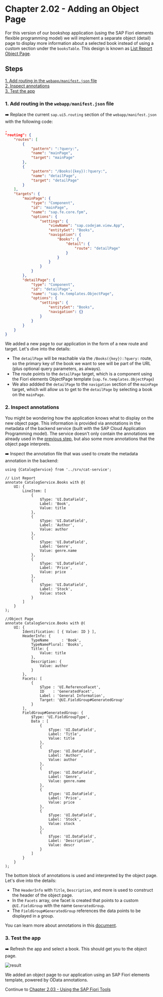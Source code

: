 # Chapter 2.02 - Adding an Object Page

For this version of our bookshop application (using the SAP Fiori elements flexible programming model) we will implement a separate object (detail) page to display more information about a selected book instead of using a custom section under the `booksTable`. This design is known as [List Report Object Page](https://sapui5.hana.ondemand.com/sdk/#/topic/c0eec49db81a441e878f528c8f3d28de.html).

## Steps

[1. Add routing in the `webapp/manifest.json` file](#1-add-routing-in-the-webappmanifestjson-file)<br>
[2. Inspect annotations](#2-inspect-annotations)<br>
[3. Test the app](#3-test-the-app)<br>

### 1. Add routing in the `webapp/manifest.json` file

➡️ Replace the current `sap.ui5.routing` section of the `webapp/manifest.json` with the following code:

```json
,
"routing": {
    "routes": [
        {
            "pattern": ":?query:",
            "name": "mainPage",
            "target": "mainPage"
        },
        {
            "pattern": "/Books({key}):?query:",
            "name": "detailPage",
            "target": "detailPage"
        }
    ],
    "targets": {
        "mainPage": {
            "type": "Component",
            "id": "mainPage",
            "name": "sap.fe.core.fpm",
            "options": {
                "settings": {
                    "viewName": "sap.codejam.view.App",
                    "entitySet": "Books",
                    "navigation": {
                        "Books": {
                            "detail": {
                                "route": "detailPage"
                            }
                        }
                    }
                }
            }
        },
        "detailPage": {
            "type": "Component",
            "id": "detailPage",
            "name": "sap.fe.templates.ObjectPage",
            "options": {
                "settings": {
                    "entitySet": "Books",
                    "navigation": {}
                }
            }
        }
    }
}
```

We added a new page to our application in the form of a new route and target. Let's dive into the details:
- The `detailPage` will be reachable via the `/Books({key}):?query:` route, so the primary key of the book we want to see will be part of the URL (plus optional query parameters, as always).
- The route points to the `detailPage` target, which is a component using the Fiori elements ObjectPage template (`sap.fe.templates.ObjectPage`)
- We also addded the `detailPage` to the `navigation` section of the `mainPage` target, which will allow us to get to the `detailPage` by selecting a book on the `mainPage`.

### 2. Inspect annotations

You might be wondering how the application knows what to display on the new object page. This information is provided via annotations in the metadata of the backend service (built with the SAP Cloud Application Programming model). The service doesn't only contain the annotations we already used in the [previous step](/chapters/2.01-fe-fpm#9-rebuild-the-webappviewappviewxml), but also some more annotations that the object page interprets.

➡️ Inspect the annotation file that was used to create the metadata annotation in the backend:

```cds
using {CatalogService} from '../srv/cat-service';

// List Report
annotate CatalogService.Books with @(
    UI: {
        LineItem: [
            {
                $Type: 'UI.DataField',
                Label: 'Book',
                Value: title
            },
            {
                $Type: 'UI.DataField',
                Label: 'Author',
                Value: author
            },
            {
                $Type: 'UI.DataField',
                Label: 'Genre',
                Value: genre.name
            },
            {
                $Type: 'UI.DataField',
                Label: 'Price',
                Value: price
            },
            {
                $Type: 'UI.DataField',
                Label: 'Stock',
                Value: stock
            }
        ]
    }
);

//Object Page
annotate CatalogService.Books with @(
    UI: {
		Identification: [ { Value: ID } ],
		HeaderInfo: {
			TypeName      : 'Book',
			TypeNamePlural: 'Books',
			Title: {
				Value: title
			},
			Description: {
				Value: author
			}
		},
		Facets: [
            {
                $Type : 'UI.ReferenceFacet',
                ID    : 'GeneratedFacet',
                Label : 'General Information',
                Target: '@UI.FieldGroup#GeneratedGroup'
            }
        ],
        FieldGroup#GeneratedGroup: {
            $Type: 'UI.FieldGroupType',
            Data : [
                {
                    $Type: 'UI.DataField',
                    Label: 'Title',
                    Value: title
                },
                {
                    $Type: 'UI.DataField',
                    Label: 'Author',
                    Value: author
                },
                {
                    $Type: 'UI.DataField',
                    Label: 'Genre',
                    Value: genre.name
                },
                {
                    $Type: 'UI.DataField',
                    Label: 'Price',
                    Value: price
                },
                {
                    $Type: 'UI.DataField',
                    Label: 'Stock',
                    Value: stock
                },
                {
                    $Type: 'UI.DataField',
                    Label: 'Description',
                    Value: descr
                }
            ]
        }
    }
);
```

The bottom block of annotations is used and interpreted by the object page. Let's dive into the details:
- The `HeaderInfo` with `Title`, `Description`, and more is used to construct the header of the object page.
- In the `Facets` array, one facet is created that points to a custom `@UI.FieldGroup` with the name `GeneratedGroup`.
- The `FieldGroup#GeneratedGroup` references the data points to be displayed in a group.

You can learn more about annotations in this [document](https://github.com/SAP-samples/odata-basics-handsonsapdev/blob/annotations/bookshop/README.md).

### 3. Test the app

➡️ Refresh the app and select a book. This should get you to the object page.

![result](result.png#border)

We added an object page to our application using an SAP Fiori elements template, powered by OData annotations.

Continue to [Chapter 2.03 - Using the SAP Fiori Tools](/chapters/2.03-fiori-tools/)
